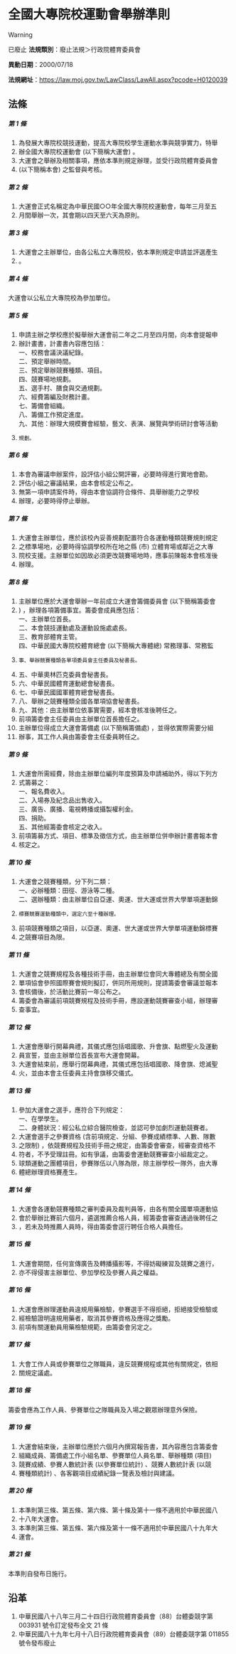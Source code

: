 # 全國大專院校運動會舉辦準則


> [!WARNING]
> 已廢止
**法規類別**：廢止法規＞行政院體育委員會

**異動日期**：2000/07/18  

**法規網址**：https://law.moj.gov.tw/LawClass/LawAll.aspx?pcode=H0120039



## 法條
##### 第 1 條
1. 為發展大專院校競技運動，提高大專院校學生運動水準與競爭實力，特舉
1. 辦全國大專院校運動會 (以下簡稱大運會) 。
1. 大運會之舉辦及相關事項，應依本準則規定辦理，並受行政院體育委員會
1.  (以下簡稱本會) 之監督與考核。

##### 第 2 條
1. 大運會正式名稱定為中華民國○○年全國大專院校運動會，每年三月至五
1. 月間舉辦一次，其會期以四天至六天為原則。

##### 第 3 條
1. 大運會之主辦單位，由各公私立大專院校，依本準則規定申請並評選產生
1. 。

##### 第 4 條
大運會以公私立大專院校為參加單位。

##### 第 5 條
1. 申請主辦之學校應於擬舉辦大運會前二年之二月至四月間，向本會提報申
1. 辦計畫書，計畫書內容應包括：  
一、校務會議決議紀錄。  
二、預定舉辦時間。  
三、預定舉辦競賽種類、項目。  
四、競賽場地規劃。  
五、選手村、膳食與交通規劃。  
六、經費籌編及財務計畫。  
七、籌備會組織。  
八、籌備工作預定進度。  
九、其他：辦理大規模賽會經驗，藝文、表演、展覽與學術研討會等活動
1.     規劃。

##### 第 6 條
1. 本會為審議申辦案件，設評估小組公開評審，必要時得進行實地會勘。
1. 評估小組之審議結果，由本會核定公布之。
1. 無第一項申請案件時，得由本會協調符合條件、具舉辦能力之學校
1. 辦理，必要時得停止舉辦。

##### 第 7 條
1. 大運會主辦單位，應於該校內妥善規劃配置符合各運動種類競賽規則規定
1. 之標準場地，必要時得協調學校所在地之縣 (市) 立體育場或鄰近之大專
1. 院校支援。主辦單位如因故必須更改競賽場地時，應事前陳報本會核准後
1. 辦理。

##### 第 8 條
1. 主辦單位應於大運會舉辦一年前成立大運會籌備委員會 (以下簡稱籌委會
1. ) ，辦理各項籌備事宜。籌委會成員應包括：  
一、主辦單位首長。  
二、本會競技運動處及運動設施處處長。  
三、教育部體育主管。  
四、中華民國大專院校體育總會 (以下簡稱大專體總) 常務理事、常務監
1.     事、舉辦競賽種類各單項委員會主任委員及秘書長。
1. 五、中華奧林匹克委員會秘書長。
1. 六、中華民國體育運動總會秘書長。
1. 七、中華民國國軍體育總會秘書長。
1. 八、舉辦之競賽種類全國各單項協會秘書長。
1. 九、其他：由主辦單位依事實需要，經本會核准後聘任之。
1. 前項籌委會主任委員由主辦單位首長擔任之。
1. 主辦單位得成立大運會籌備處 (以下簡稱籌備處) ，並得依實際需要分組
1. 辦事，其工作人員由籌委會主任委員聘任之。

##### 第 9 條
1. 大運會所需經費，除由主辦單位編列年度預算及申請補助外，得以下列方
1. 式籌募之：  
一、報名費收入。  
二、入場券及紀念品出售收入。  
三、廣告、廣播、電視轉播或攝製權利金。  
四、捐助。  
五、其他經籌委會核定之收入。
1. 前項籌募方式、項目、標準及徵信方式，由主辦單位併申辦計畫書報本會
1. 核定之。

##### 第 10 條
1. 大運會之競賽種類，分下列二類：  
一、必辦種類：田徑、游泳等二種。  
二、選辦種類：由主辦單位自亞運、奧運、世大運或世界大學單項運動錦
1.     標賽競賽運動種類中，選定六至十種辦理。
1. 前項競賽種類之項目，以亞運、奧運、世大運或世界大學單項運動錦標賽
1. 之競賽項目為限。

##### 第 11 條
1. 大運會之競賽規程及各種技術手冊，由主辦單位會同大專體總及有關全國
1. 單項協會參照國際賽會規則擬訂，併同所用規則，提請籌委會審議並報本
1. 會核備後，於活動比賽前一年公布之。
1. 籌委會為審議前項競賽規程及技術手冊，應設運動競賽審查小組，辦理審
1. 查事宜。

##### 第 12 條
1. 大運會應舉行開幕典禮，其儀式應包括唱國歌、升會旗、點燃聖火及運動
1. 員宣誓，並由主辦單位首長宣布大運會開幕。
1. 大運會結束前，應舉行閉幕典禮，其儀式應包括唱國歌、降會旗、熄滅聖
1. 火，並由本會主任委員主持會旗移交儀式。

##### 第 13 條
1. 參加大運會之選手，應符合下列規定：  
一、在學學生。  
二、身體狀況：經公私立綜合醫院檢查，並認可參加劇烈運動競賽者。
1. 大運會選手之參賽資格 (含前項規定、分組、參賽成績標準、人數、隊數
1. 之限制) ，依競賽規程及技術手冊之規定，由籌委會審查，經審查資格不
1. 符者，不予受理註冊。如有爭議，由籌委會運動競賽審查小組裁定之。
1. 球類運動之團體項目，參賽隊伍以八隊為限，除主辦學校一隊外，由大專
1. 體總辦理資格賽產生。

##### 第 14 條
1. 大運會各運動競賽種類之審判委員及裁判員等，由各有關全國單項運動協
1. 會於舉辦比賽前六個月，遴選推薦合格人員，經籌委會審查通過後聘任之
1. ，若未及時推薦人員時，得由籌委會逕行聘任合格人員擔任。

##### 第 15 條
1. 大運會期間，任何宣傳廣告及轉播攝影等，不得妨礙練習及競賽之進行，
1. 亦不得侵害主辦單位、參加學校及參賽人員之權益。

##### 第 16 條
1. 大運會應辦理運動員違規用藥檢驗，參賽選手不得拒絕，拒絕接受檢驗或
1. 經檢驗證明違規用藥者，取消其參賽資格及應得之獎勵。
1. 前項有關運動員用藥檢驗規範，由籌委會另定之。

##### 第 17 條
1. 大會工作人員或參賽單位之隊職員，違反競賽規程或其他有關規定，依相
1. 關規定議處。

##### 第 18 條
籌委會應為工作人員、參賽單位之隊職員及入場之觀眾辦理意外保險。

##### 第 19 條
1. 大運會結束後，主辦單位應於六個月內撰寫報告書，其內容應包含籌委會
1. 組織成員、籌備處工作小組名單、參賽單位人員名單、舉辦種類 (項目)
1. 競賽成績、參賽人數統計表 (以參賽單位統計) 、競賽人數統計表 (以競
1. 賽種類統計) 、各客觀項目成績紀錄一覽表及檢討與建議。

##### 第 20 條
1. 本準則第三條、第五條、第六條、第十條及第十一條不適用於中華民國八
1. 十八年大運會。
1. 本準則第三條、第五條、第六條及第十一條不適用於中華民國八十九年大
1. 運會。

##### 第 21 條
本準則自發布日施行。

## 沿革
1. 中華民國八十八年三月二十四日行政院體育委員會（88）台體委競字第003931  號令訂定發布全文 21 條
1. 中華民國八十九年七月十八日行政院體育委員會（89）台體委競字第 011855 號令發布廢止
